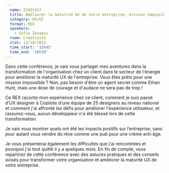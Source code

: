 ```yaml
---
  name: 23d2t3s7
  title: Améliorer la maturité UX de votre entreprise, mission impossible ?  Comment se glisser dans la peau d’Ethan Hunt pour relever ce défi 
  category: UX/UI
  format: REX
  speakers: 
    - Safia Zouaoui
  room: Créativité
  slot: 13/10/2023
  time_start: '15h45'
  time_end: '16h30'
---
```

Dans cette conférence, je vais vous partager mes aventures dans la transformation de l'organisation chez un client dans le secteur de l'énergie pour améliorer la maturité UX de l'entreprise. Vous êtes prêts pour une mission impossible ? Non, pas besoin d'être un agent secret comme Ethan Hunt, mais une dose de courage et d'audace ne sera pas de trop !

Ce REX raconte mon expérience chez ce client, comment je suis passé d’UX designer à Copilote d’une équipe de 25 designers au niveau national et comment j'ai affronté les défis pour améliorer l'expérience utilisateur, et rassurez-vous, aucun développeur n'a été blessé lors de cette transformation.

Je vais vous montrer quels ont été les impacts positifs sur l’entreprise, sans pour autant vous vendre du rêve comme une pub pour une crème anti-âge.

Je vous présenterai également les difficultés que j'ai rencontrées et pourquoi j'ai tout quitté il y a quelques mois.
En fin de compte, vous repartirez de cette conférence avec des astuces pratiques et des conseils avisés pour transformer votre organisation et améliorer la maturité UX de votre entreprise. 
